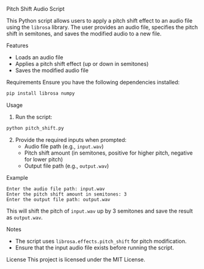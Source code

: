 Pitch Shift Audio Script

This Python script allows users to apply a pitch shift effect to an audio file using the `librosa` library. The user provides an audio file, specifies the pitch shift in semitones, and saves the modified audio to a new file.

Features
- Loads an audio file
- Applies a pitch shift effect (up or down in semitones)
- Saves the modified audio file

Requirements
Ensure you have the following dependencies installed:

```bash
pip install librosa numpy
```

Usage
1. Run the script:

```bash
python pitch_shift.py
```

2. Provide the required inputs when prompted:
   - Audio file path (e.g., `input.wav`)
   - Pitch shift amount (in semitones, positive for higher pitch, negative for lower pitch)
   - Output file path (e.g., `output.wav`)

Example
```
Enter the audio file path: input.wav
Enter the pitch shift amount in semitones: 3
Enter the output file path: output.wav
```

This will shift the pitch of `input.wav` up by 3 semitones and save the result as `output.wav`.

Notes
- The script uses `librosa.effects.pitch_shift` for pitch modification.
- Ensure that the input audio file exists before running the script.

License
This project is licensed under the MIT License.


